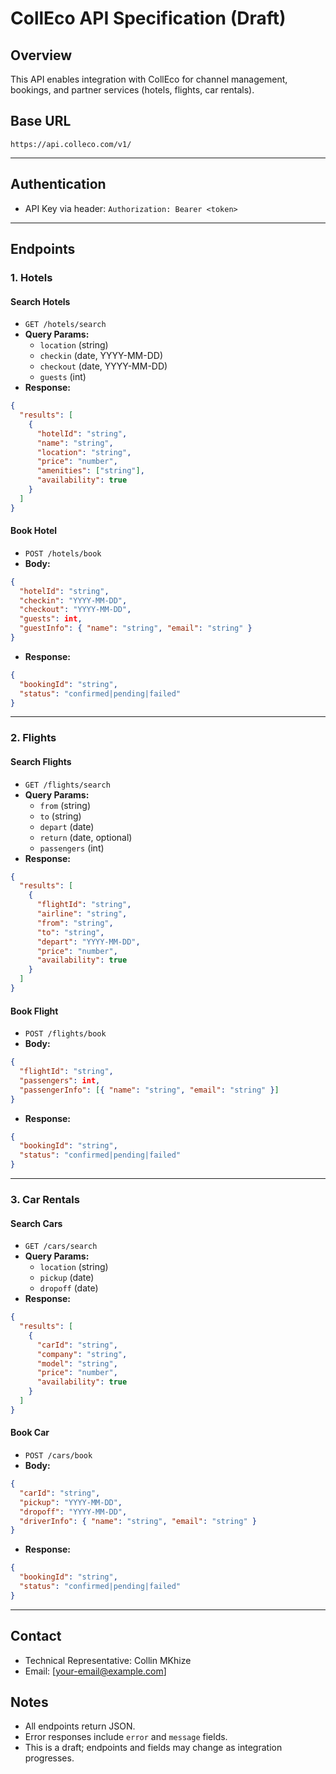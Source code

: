 # CollEco API Specification (Draft)

## Overview
This API enables integration with CollEco for channel management, bookings, and partner services (hotels, flights, car rentals).

## Base URL
`https://api.colleco.com/v1/`

---

## Authentication
- API Key via header: `Authorization: Bearer <token>`

---

## Endpoints

### 1. Hotels
#### Search Hotels
- `GET /hotels/search`
- **Query Params:**
  - `location` (string)
  - `checkin` (date, YYYY-MM-DD)
  - `checkout` (date, YYYY-MM-DD)
  - `guests` (int)
- **Response:**
```json
{
  "results": [
    {
      "hotelId": "string",
      "name": "string",
      "location": "string",
      "price": "number",
      "amenities": ["string"],
      "availability": true
    }
  ]
}
```

#### Book Hotel
- `POST /hotels/book`
- **Body:**
```json
{
  "hotelId": "string",
  "checkin": "YYYY-MM-DD",
  "checkout": "YYYY-MM-DD",
  "guests": int,
  "guestInfo": { "name": "string", "email": "string" }
}
```
- **Response:**
```json
{
  "bookingId": "string",
  "status": "confirmed|pending|failed"
}
```

---

### 2. Flights
#### Search Flights
- `GET /flights/search`
- **Query Params:**
  - `from` (string)
  - `to` (string)
  - `depart` (date)
  - `return` (date, optional)
  - `passengers` (int)
- **Response:**
```json
{
  "results": [
    {
      "flightId": "string",
      "airline": "string",
      "from": "string",
      "to": "string",
      "depart": "YYYY-MM-DD",
      "price": "number",
      "availability": true
    }
  ]
}
```

#### Book Flight
- `POST /flights/book`
- **Body:**
```json
{
  "flightId": "string",
  "passengers": int,
  "passengerInfo": [{ "name": "string", "email": "string" }]
}
```
- **Response:**
```json
{
  "bookingId": "string",
  "status": "confirmed|pending|failed"
}
```

---

### 3. Car Rentals
#### Search Cars
- `GET /cars/search`
- **Query Params:**
  - `location` (string)
  - `pickup` (date)
  - `dropoff` (date)
- **Response:**
```json
{
  "results": [
    {
      "carId": "string",
      "company": "string",
      "model": "string",
      "price": "number",
      "availability": true
    }
  ]
}
```

#### Book Car
- `POST /cars/book`
- **Body:**
```json
{
  "carId": "string",
  "pickup": "YYYY-MM-DD",
  "dropoff": "YYYY-MM-DD",
  "driverInfo": { "name": "string", "email": "string" }
}
```
- **Response:**
```json
{
  "bookingId": "string",
  "status": "confirmed|pending|failed"
}
```

---

## Contact
- Technical Representative: Collin MKhize
- Email: [your-email@example.com]

## Notes
- All endpoints return JSON.
- Error responses include `error` and `message` fields.
- This is a draft; endpoints and fields may change as integration progresses.
